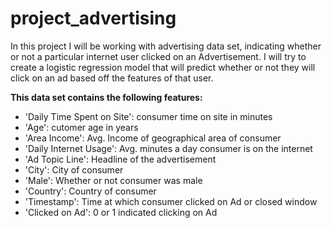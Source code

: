# project_advertising
In this project I will be working with advertising data set, indicating whether or not a particular internet user clicked on an Advertisement. I will try to create a logistic regression model that will predict whether or not they will click on an ad based off the features of that user.

**This data set contains the following features:**
* 'Daily Time Spent on Site': consumer time on site in minutes
* 'Age': cutomer age in years
* 'Area Income': Avg. Income of geographical area of consumer
* 'Daily Internet Usage': Avg. minutes a day consumer is on the internet
* 'Ad Topic Line': Headline of the advertisement
* 'City': City of consumer
* 'Male': Whether or not consumer was male
* 'Country': Country of consumer
* 'Timestamp': Time at which consumer clicked on Ad or closed window
* 'Clicked on Ad': 0 or 1 indicated clicking on Ad
